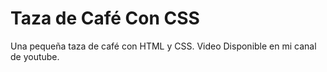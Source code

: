 # Taza de Café Con CSS

Una pequeña taza de café con HTML y CSS. Video Disponible en mi canal de youtube.